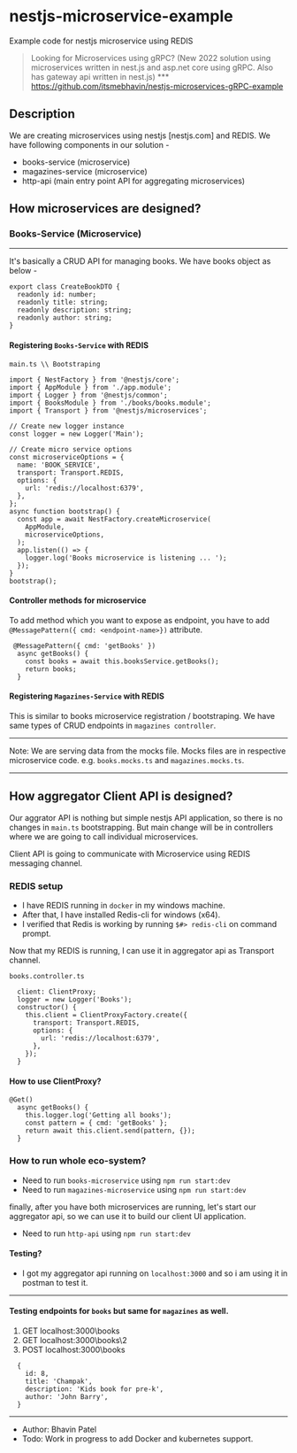 # nestjs-microservice-example

Example code for nestjs microservice using REDIS

> Looking for Microservices using gRPC? (New 2022 solution using microservices written in nest.js and asp.net core using gRPC. Also has gateway api written in nest.js)
*** https://github.com/itsmebhavin/nestjs-microservices-gRPC-example

## Description

We are creating microservices using nestjs [nestjs.com] and REDIS. We have following components in our solution -

- books-service (microservice)
- magazines-service (microservice)
- http-api (main entry point API for aggregating microservices)

## How microservices are designed?

### Books-Service (Microservice)

---

It's basically a CRUD API for managing books. We have books object as below -

```
export class CreateBookDTO {
  readonly id: number;
  readonly title: string;
  readonly description: string;
  readonly author: string;
}
```

#### Registering `Books-Service` with REDIS

```
main.ts \\ Bootstraping

import { NestFactory } from '@nestjs/core';
import { AppModule } from './app.module';
import { Logger } from '@nestjs/common';
import { BooksModule } from './books/books.module';
import { Transport } from '@nestjs/microservices';

// Create new logger instance
const logger = new Logger('Main');

// Create micro service options
const microserviceOptions = {
  name: 'BOOK_SERVICE',
  transport: Transport.REDIS,
  options: {
    url: 'redis://localhost:6379',
  },
};
async function bootstrap() {
  const app = await NestFactory.createMicroservice(
    AppModule,
    microserviceOptions,
  );
  app.listen(() => {
    logger.log('Books microservice is listening ... ');
  });
}
bootstrap();
```

#### Controller methods for microservice

To add method which you want to expose as endpoint, you have to add `@MessagePattern({ cmd: <endpoint-name>})` attribute.

```
 @MessagePattern({ cmd: 'getBooks' })
  async getBooks() {
    const books = await this.booksService.getBooks();
    return books;
  }
```

#### Registering `Magazines-Service` with REDIS

This is similar to books microservice registration / bootstraping. We have same types of CRUD endpoints in `magazines controller`.

---

Note: We are serving data from the mocks file. Mocks files are in respective microservice code. e.g. `books.mocks.ts` and `magazines.mocks.ts`.

---

## How aggregator Client API is designed?

Our aggrator API is nothing but simple nestjs API application, so there is no changes in `main.ts` bootstrapping. But main change will be in controllers where we are going to call individual microservices.

Client API is going to communicate with Microservice using REDIS messaging channel.

### REDIS setup

- I have REDIS running in `docker` in my windows machine.
- After that, I have installed Redis-cli for windows (x64).
- I verified that Redis is working by running `$#> redis-cli` on command prompt.

Now that my REDIS is running, I can use it in aggregator api as Transport channel.

```
books.controller.ts

  client: ClientProxy;
  logger = new Logger('Books');
  constructor() {
    this.client = ClientProxyFactory.create({
      transport: Transport.REDIS,
      options: {
        url: 'redis://localhost:6379',
      },
    });
  }
```

#### How to use ClientProxy?

```
@Get()
  async getBooks() {
    this.logger.log('Getting all books');
    const pattern = { cmd: 'getBooks' };
    return await this.client.send(pattern, {});
  }
```

### How to run whole eco-system?

- Need to run `books-microservice` using `npm run start:dev`
- Need to run `magazines-microservice` using `npm run start:dev`

finally, after you have both microservices are running, let's start our aggregator api, so we can use it to build our client UI application.

- Need to run `http-api` using `npm run start:dev`

#### Testing?

- I got my aggregator api running on `localhost:3000` and so i am using it in postman to test it.

---

#### Testing endpoints for `books` but same for `magazines` as well.

1. GET localhost:3000\books
2. GET localhost:3000\books\2
3. POST localhost:3000\books

```
  {
    id: 8,
    title: 'Champak',
    description: 'Kids book for pre-k',
    author: 'John Barry',
  }
```

---

- Author: Bhavin Patel
- Todo: Work in progress to add Docker and kubernetes support.
